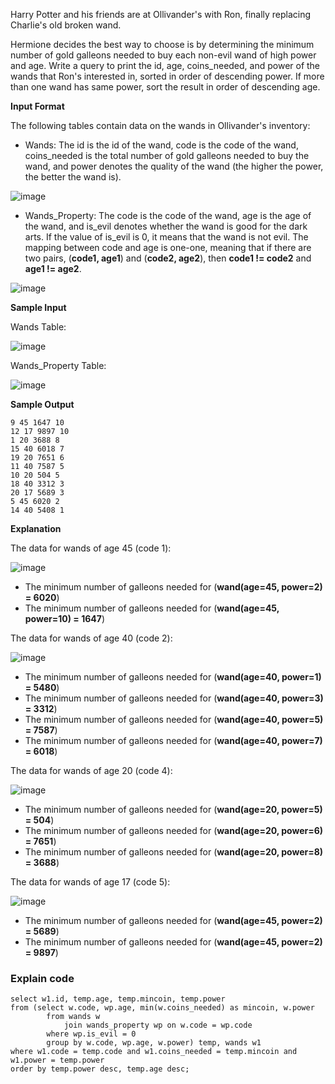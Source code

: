 Harry Potter and his friends are at Ollivander's with Ron, finally replacing Charlie's old broken wand.

Hermione decides the best way to choose is by determining the minimum number of gold galleons needed to buy each non-evil wand of high power and age. Write a query to print the id, age, coins_needed, and power of the wands that Ron's interested in, sorted in order of descending power. If more than one wand has same power, sort the result in order of descending age.

**Input Format**

The following tables contain data on the wands in Ollivander's inventory:

* Wands: The id is the id of the wand, code is the code of the wand, coins_needed is the total number of gold galleons needed to buy the wand, and power denotes the quality of the wand (the higher the power, the better the wand is).

![image](https://s3.amazonaws.com/hr-challenge-images/19502/1458538092-b2a8163a74-ScreenShot2016-03-08at12.13.39AM.png)

* Wands_Property: The code is the code of the wand, age is the age of the wand, and is_evil denotes whether the wand is good for the dark arts. If the value of is_evil is 0, it means that the wand is not evil. The mapping between code and age is one-one, meaning that if there are two pairs, (**code1, age1**) and (**code2, age2**), then **code1 != code2** and **age1 != age2**.

![image](https://s3.amazonaws.com/hr-challenge-images/19502/1458538221-18c4092b7d-ScreenShot2016-03-08at12.13.53AM.png)

**Sample Input**

Wands Table:

![image](https://s3.amazonaws.com/hr-challenge-images/19502/1458538559-51bf29644e-ScreenShot2016-03-21at10.34.41AM.png)

Wands_Property Table:

![image](https://s3.amazonaws.com/hr-challenge-images/19502/1458538583-fd514566f9-ScreenShot2016-03-21at10.34.28AM.png)

**Sample Output**
```
9 45 1647 10
12 17 9897 10
1 20 3688 8
15 40 6018 7
19 20 7651 6
11 40 7587 5
10 20 504 5
18 40 3312 3
20 17 5689 3
5 45 6020 2
14 40 5408 1
```
**Explanation**

The data for wands of age 45 (code 1):

![image](https://s3.amazonaws.com/hr-challenge-images/19502/1458539700-2f319702ab-ScreenShot2016-03-21at11.23.06AM.png)

* The minimum number of galleons needed for (**wand(age=45, power=2) = 6020**)
* The minimum number of galleons needed for (**wand(age=45, power=10) = 1647**)

The data for wands of age 40 (code 2):

![image](https://s3.amazonaws.com/hr-challenge-images/19502/1458539909-ab79f7ff95-ScreenShot2016-03-21at11.23.14AM.png)

* The minimum number of galleons needed for (**wand(age=40, power=1) = 5480**)
* The minimum number of galleons needed for (**wand(age=40, power=3) = 3312**)
* The minimum number of galleons needed for (**wand(age=40, power=5) = 7587**)
* The minimum number of galleons needed for (**wand(age=40, power=7) = 6018**)

The data for wands of age 20 (code 4):

![image](https://s3.amazonaws.com/hr-challenge-images/19502/1458540035-d950b9c900-ScreenShot2016-03-21at11.23.25AM.png)

* The minimum number of galleons needed for (**wand(age=20, power=5) = 504**)
* The minimum number of galleons needed for (**wand(age=20, power=6) = 7651**)
* The minimum number of galleons needed for (**wand(age=20, power=8) = 3688**)

The data for wands of age 17 (code 5):

![image](https://s3.amazonaws.com/hr-challenge-images/19502/1458540132-79fd7b916b-ScreenShot2016-03-21at11.23.34AM.png)

* The minimum number of galleons needed for (**wand(age=45, power=2) = 5689**)
* The minimum number of galleons needed for (**wand(age=45, power=2) = 9897**)

### Explain code
```
select w1.id, temp.age, temp.mincoin, temp.power
from (select w.code, wp.age, min(w.coins_needed) as mincoin, w.power
        from wands w 
            join wands_property wp on w.code = wp.code
        where wp.is_evil = 0
        group by w.code, wp.age, w.power) temp, wands w1
where w1.code = temp.code and w1.coins_needed = temp.mincoin and w1.power = temp.power
order by temp.power desc, temp.age desc;
```
